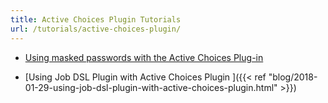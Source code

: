 ```yaml
---
title: Active Choices Plugin Tutorials
url: /tutorials/active-choices-plugin/
---
```


* [Using masked passwords with the Active Choices Plug-in](using-masked-passwords-with-the-active-choices-plugin.html)

* [Using Job DSL Plugin with Active Choices Plugin ]({{< ref "blog/2018-01-29-using-job-dsl-plugin-with-active-choices-plugin.html" >}})
